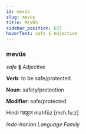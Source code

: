```yaml
---
id: mevüs
slug: mevüs
title: MEVÜS
sidebar_position: 633
hoverText: safe § Adjective
---
```


### mevüs

*safe* **§** Adjective

**Verb**: to be safe/protected

**Noun**: safety/protection

**Modifier**: safe/protected

Hindi महफ़ूज़ mahfūz [mɛɦ.fuːz]

*Indo-Iranian Language Family*